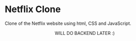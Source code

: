 # Netflix Clone

Clone of the Netflix website using html, CSS and JavaScript.

<center> WILL DO BACKEND LATER :) </center>
